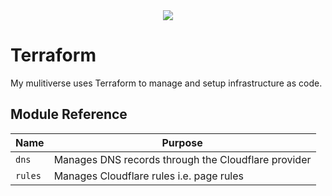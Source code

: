 <div align="center">
    <picture>
        <source media="(prefers-color-scheme: light)" srcset="https://www.datocms-assets.com/2885/1620155116-brandhcterraformverticalcolor.svg">
        <source media="(prefers-color-scheme: dark)" srcset="https://www.datocms-assets.com/2885/1620155117-brandhcterraformverticalcolorwhite.svg">
        <img src="https://www.datocms-assets.com/2885/1620155117-brandhcterraformverticalcolorwhite.svg"/>
    </picture>
</div>

# Terraform

My mulitiverse uses Terraform to manage and setup infrastructure as code.

## Module Reference

| Name    | Purpose                                             |
|---------|-----------------------------------------------------|
| `dns`   | Manages DNS records through the Cloudflare provider |
| `rules` | Manages Cloudflare rules i.e. page rules            |